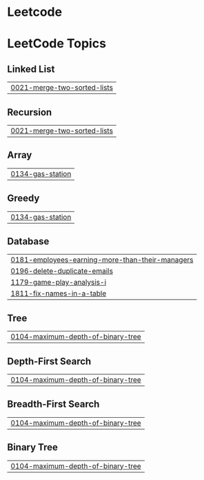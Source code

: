 # Leetcode
<!---LeetCode Topics Start-->
# LeetCode Topics
## Linked List
|  |
| ------- |
| [0021-merge-two-sorted-lists](https://github.com/VikasVerma-1/Leetcode/tree/master/0021-merge-two-sorted-lists) |
## Recursion
|  |
| ------- |
| [0021-merge-two-sorted-lists](https://github.com/VikasVerma-1/Leetcode/tree/master/0021-merge-two-sorted-lists) |
## Array
|  |
| ------- |
| [0134-gas-station](https://github.com/VikasVerma-1/Leetcode/tree/master/0134-gas-station) |
## Greedy
|  |
| ------- |
| [0134-gas-station](https://github.com/VikasVerma-1/Leetcode/tree/master/0134-gas-station) |
## Database
|  |
| ------- |
| [0181-employees-earning-more-than-their-managers](https://github.com/VikasVerma-1/Leetcode/tree/master/0181-employees-earning-more-than-their-managers) |
| [0196-delete-duplicate-emails](https://github.com/VikasVerma-1/Leetcode/tree/master/0196-delete-duplicate-emails) |
| [1179-game-play-analysis-i](https://github.com/VikasVerma-1/Leetcode/tree/master/1179-game-play-analysis-i) |
| [1811-fix-names-in-a-table](https://github.com/VikasVerma-1/Leetcode/tree/master/1811-fix-names-in-a-table) |
## Tree
|  |
| ------- |
| [0104-maximum-depth-of-binary-tree](https://github.com/VikasVerma-1/Leetcode/tree/master/0104-maximum-depth-of-binary-tree) |
## Depth-First Search
|  |
| ------- |
| [0104-maximum-depth-of-binary-tree](https://github.com/VikasVerma-1/Leetcode/tree/master/0104-maximum-depth-of-binary-tree) |
## Breadth-First Search
|  |
| ------- |
| [0104-maximum-depth-of-binary-tree](https://github.com/VikasVerma-1/Leetcode/tree/master/0104-maximum-depth-of-binary-tree) |
## Binary Tree
|  |
| ------- |
| [0104-maximum-depth-of-binary-tree](https://github.com/VikasVerma-1/Leetcode/tree/master/0104-maximum-depth-of-binary-tree) |
<!---LeetCode Topics End-->